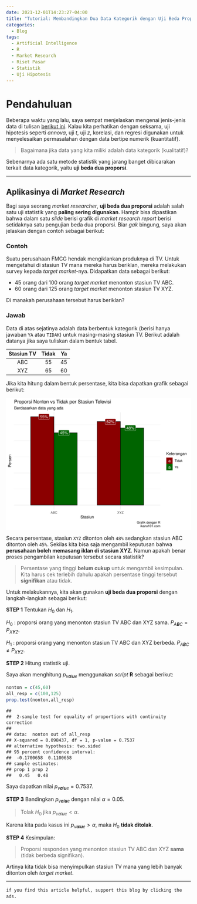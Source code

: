 ```yaml
---
date: 2021-12-01T14:23:27-04:00
title: "Tutorial: Membandingkan Dua Data Kategorik dengan Uji Beda Proporsi"
categories:
  - Blog
tags:
  - Artificial Intelligence
  - R
  - Market Research
  - Riset Pasar
  - Statistik
  - Uji Hipotesis
---
```


# Pendahuluan

Beberapa waktu yang lalu, saya sempat menjelaskan mengenai jenis-jenis
data di tulisan [berikut ini](https://ikanx101.com/blog/mengenal-data/). Kalau kita perhatikan dengan seksama, uji
hipotesis seperti *annova*, uji *t*, uji *z*, korelasi, dan regresi
digunakan untuk menyelesaikan permasalahan dengan data bertipe numerik
(kuantitatif).

> Bagaimana jika data yang kita miliki adalah data kategorik
> (kualitatif)?

Sebenarnya ada satu metode statistik yang jarang banget dibicarakan
terkait data kategorik, yaitu **uji beda dua proporsi**.

------------------------------------------------------------------------

## Aplikasinya di *Market Research*

Bagi saya seorang *market researcher*, **uji beda dua proporsi** adalah
salah satu uji statistik yang **paling sering digunakan**. Hampir bisa
dipastikan bahwa dalam satu *slide* berisi grafik di *market research
report* berisi setidaknya satu pengujian beda dua proporsi. Biar *gak*
bingung, saya akan jelaskan dengan contoh sebagai berikut:

### Contoh

Suatu perusahaan FMCG hendak mengiklankan produknya di TV. Untuk
mengetahui di stasiun TV mana mereka harus beriklan, mereka melakukan
survey kepada *target market*-nya. Didapatkan data sebagai berikut:

-   45 orang dari 100 orang *target market* menonton stasiun TV ABC.
-   60 orang dari 125 orang *target market* menonton stasiun TV XYZ.

Di manakah perusahaan tersebut harus beriklan?

### Jawab

Data di atas sejatinya adalah data berbentuk kategorik (berisi hanya
jawaban `YA` atau `TIDAK`) untuk masing-masing stasiun TV. Berikut
adalah datanya jika saya tuliskan dalam bentuk tabel.

| Stasiun TV | Tidak | Ya  |
|:----------:|:-----:|:---:|
|    ABC     |  55   | 45  |
|    XYZ     |  65   | 60  |

Jika kita hitung dalam bentuk persentase, kita bisa dapatkan grafik
sebagai berikut:

<img src="https://raw.githubusercontent.com/ikanx101/ikanx101.github.io/master/_posts/market%20riset/post%204/post_files/figure-gfm/unnamed-chunk-3-1.png" width="672" style="display: block; margin: auto;" />

Secara persentase, stasiun `XYZ` ditonton oleh `48%` sedangkan stasiun
ABC ditonton oleh `45%`. Sekilas kita bisa saja mengambil keputusan
bahwa **perusahaan boleh memasang iklan di stasiun XYZ**. Namun apakah
benar proses pengambilan keputusan tersebut secara statistik?

> Persentase yang tinggi **belum cukup** untuk mengambil kesimpulan.
> Kita harus cek terlebih dahulu apakah persentase tinggi tersebut
> **signifikan** atau tidak.

Untuk melakukannya, kita akan gunakan **uji beda dua proporsi** dengan
langkah-langkah sebagai berikut:

**STEP 1** Tentukan *H*<sub>0</sub> dan *H*<sub>1</sub>.

*H*<sub>0</sub> : proporsi orang yang menonton stasiun TV ABC dan XYZ
sama. *P*<sub>*A**B**C*</sub> = *P*<sub>*X**Y**Z*</sub>.

*H*<sub>1</sub> : proporsi orang yang menonton stasiun TV ABC dan XYZ
berbeda. *P*<sub>*A**B**C*</sub> ≠ *P*<sub>*X**Y**Z*</sub>.

**STEP 2** Hitung statistik uji.

Saya akan menghitung *p*<sub>*v**a**l**u**e*</sub> menggunakan *script*
**R** sebagai berikut:

``` r
nonton = c(45,60)
all_resp = c(100,125)
prop.test(nonton,all_resp)
```

    ## 
    ##  2-sample test for equality of proportions with continuity correction
    ## 
    ## data:  nonton out of all_resp
    ## X-squared = 0.098437, df = 1, p-value = 0.7537
    ## alternative hypothesis: two.sided
    ## 95 percent confidence interval:
    ##  -0.1700658  0.1100658
    ## sample estimates:
    ## prop 1 prop 2 
    ##   0.45   0.48

Saya dapatkan nilai *p*<sub>*v**a**l**u**e*</sub> = 0.7537.

**STEP 3** Bandingkan *p*<sub>*v**a**l**u**e*</sub> dengan nilai
*α* = 0.05.

> Tolak *H*<sub>0</sub> jika *p*<sub>*v**a**l**u**e*</sub> &lt; *α*.

Karena kita pada kasus ini *p*<sub>*v**a**l**u**e*</sub> &gt; *α*, maka
*H*<sub>0</sub> **tidak ditolak**.

**STEP 4** Kesimpulan:

> Proporsi responden yang menonton stasiun TV ABC dan XYZ **sama**
> (tidak berbeda signifikan).

Artinya kita tidak bisa menyimpulkan stasiun TV mana yang lebih banyak
ditonton oleh *target market*.

------------------------------------------------------------------------

`if you find this article helpful, support this blog by clicking the ads.`
